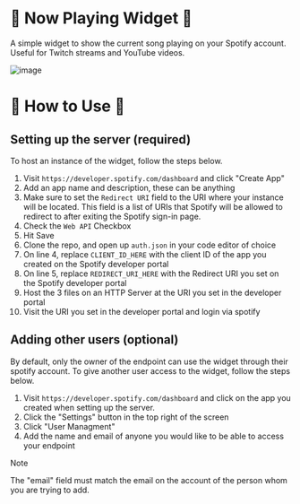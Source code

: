 # 🎵 Now Playing Widget 🎵
A simple widget to show the current song playing on your Spotify account. Useful for Twitch streams and YouTube videos.

![image](https://github.com/user-attachments/assets/9fa2cb0a-c0ac-46c7-8dcc-1deede7ae816)

# 🚀 How to Use 🚀

## Setting up the server (required)
To host an instance of the widget, follow the steps below.
1. Visit `https://developer.spotify.com/dashboard` and click "Create App"
2. Add an app name and description, these can be anything
3. Make sure to set the `Redirect URI` field to the URI where your instance will be located. This field is a list of URIs that Spotify will be allowed to redirect to after exiting the Spotify sign-in page.
4. Check the `Web API` Checkbox
5. Hit Save
6. Clone the repo, and open up `auth.json` in your code editor of choice
7. On line 4, replace `CLIENT_ID_HERE` with the client ID of the app you created on the Spotify developer portal
8. On line 5, replace `REDIRECT_URI_HERE` with the Redirect URI you set on the Spotify developer portal
9. Host the 3 files on an HTTP Server at the URI you set in the developer portal
10. Visit the URI you set in the developer portal and login via spotify

## Adding other users (optional)
By default, only the owner of the endpoint can use the widget through their spotify account. To give another user access to the widget, follow the steps below.
1. Visit `https://developer.spotify.com/dashboard` and click on the app you created when setting up the server.
2. Click the "Settings" button in the top right of the screen
3. Click "User Managment"
4. Add the name and email of anyone you would like to be able to access your endpoint

> [!NOTE]  
> The "email" field must match the email on the account of the person whom you are trying to add.
